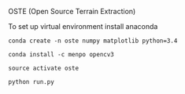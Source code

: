 OSTE (Open Source Terrain Extraction)

To set up virtual environment install anaconda

`conda create -n oste numpy matplotlib python=3.4`

`conda install -c menpo opencv3`

`source activate oste`

`python run.py`
